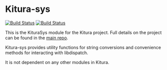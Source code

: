 # Kitura-sys

[![Build Status](https://travis-ci.org/IBM-Swift/Kitura.svg?branch=master)](https://travis-ci.org/IBM-Swift/Kitura)
[![Build Status](https://travis-ci.org/IBM-Swift/Kitura.svg?branch=develop)](https://travis-ci.org/IBM-Swift/Kitura)

This is the KituraSys module for the Kitura project. Full details on the project can be found in the [main repo](https://github.com/IBM-Swift/Kitura).

Kitura-sys provides utility functions for string conversions and convenience methods for interacting with libdispatch.

It is not dependent on any other modules in Kitura.
